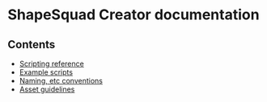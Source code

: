 # ShapeSquad Creator documentation

## Contents

* [Scripting reference](Scripting%20Reference.md)
* [Example scripts](Example%20Scripts.md)
* [Naming, etc conventions](Conventions.md)
* [Asset guidelines](Asset%20Guidelines.md)

